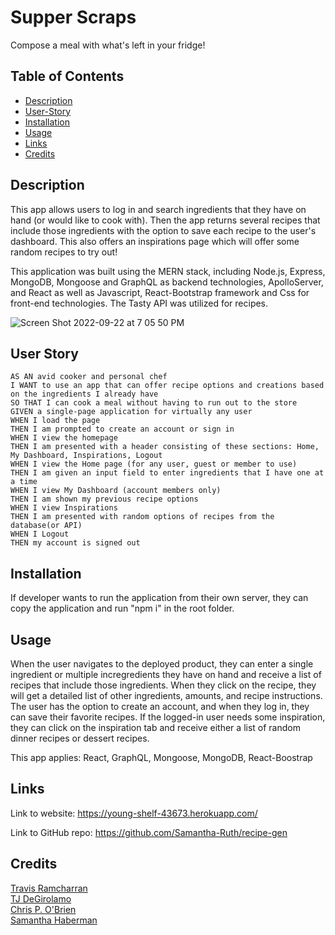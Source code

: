 # Supper Scraps
Compose a meal with what's left in your fridge! 


  ## Table of Contents
  - [Description](#description)
  - [User-Story](#userStory)
  - [Installation](#install)
  - [Usage](#usage)
  - [Links](#links)
  - [Credits](#credits)


  <a id="description"></a>
  ## Description
  This app allows users to log in and search ingredients that they have on hand (or would like to cook with). Then the app returns several recipes that include those ingredients with the option to save each recipe to the user's dashboard. This also offers an inspirations page which will offer some random recipes to try out!
  
This application was built using the MERN stack, including Node.js, Express, MongoDB, Mongoose and GraphQL as backend technologies, ApolloServer, and React as well as Javascript, React-Bootstrap framework and Css for front-end technologies.  The Tasty API was utilized for recipes.

  
![Screen Shot 2022-09-22 at 7 05 50 PM](https://user-images.githubusercontent.com/64170123/191886654-85005008-d9cf-4d41-b9d2-2b31e5f8ed02.png)

  
  <a id="userStory"></a>
  ## User Story
    AS AN avid cooker and personal chef
    I WANT to use an app that can offer recipe options and creations based on the ingredients I already have
    SO THAT I can cook a meal without having to run out to the store
    GIVEN a single-page application for virtually any user
    WHEN I load the page
    THEN I am prompted to create an account or sign in
    WHEN I view the homepage
    THEN I am presented with a header consisting of these sections: Home, My Dashboard, Inspirations, Logout
    WHEN I view the Home page (for any user, guest or member to use)
    THEN I am given an input field to enter ingredients that I have one at a time
    WHEN I view My Dashboard (account members only)
    THEN I am shown my previous recipe options
    WHEN I view Inspirations
    THEN I am presented with random options of recipes from the database(or API)
    WHEN I Logout
    THEN my account is signed out

  <a id="install"></a>
  ## Installation 
  If developer wants to run the application from their own server, they can copy the application and run "npm i" in the root folder. 

  <a id="usage"></a>
  ## Usage 
  
  When the user navigates to the deployed product, they can enter a single ingredient or multiple incregredients they have on hand and receive a list of recipes that include those ingredients.  When they click on the recipe, they will get a detailed list of other ingredients, amounts, and recipe instructions. The user has the option to create an account, and when they log in, they can save their favorite recipes.  If the logged-in user needs some inspiration, they can click on the inspiration tab and receive either a list of random dinner recipes or dessert recipes. 
  
 This app applies: React, GraphQL, Mongoose, MongoDB, React-Boostrap

  ## Links 
Link to website: https://young-shelf-43673.herokuapp.com/

Link to GitHub repo: https://github.com/Samantha-Ruth/recipe-gen

  ## Credits
[Travis Ramcharran](https://github.com/travisramcharran)
<br /> [TJ DeGirolamo](https://github.com/Tdegirol)
<br /> [Chris P. O'Brien](https://github.com/chrispobrien)
<br /> [Samantha Haberman](https://github.com/Samantha-Ruth)
